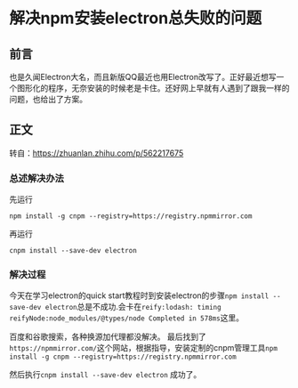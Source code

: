 # 解决npm安装electron总失败的问题

## 前言

也是久闻Electron大名，而且新版QQ最近也用Electron改写了。正好最近想写一个图形化的程序，无奈安装的时候老是卡住。还好网上早就有人遇到了跟我一样的问题，也给出了方案。

## 正文

转自：https://zhuanlan.zhihu.com/p/562217675

### 总述解决办法

先运行

```text
npm install -g cnpm --registry=https://registry.npmmirror.com
```

再运行

```text
cnpm install --save-dev electron
```

### 解决过程

今天在学习electron的quick start教程时到安装electron的步骤`npm install --save-dev electron`总是不成功.会卡在`reify:lodash: timing reifyNode:node_modules/@types/node Completed in 578ms`这里。

百度和谷歌搜索，各种换源加代理都没解决。 最后找到了`https://npmmirror.com/`这个网站，根据指导，安装定制的cnpm管理工具`npm install -g cnpm --registry=https://registry.npmmirror.com`

然后执行`cnpm install --save-dev electron` 成功了。

